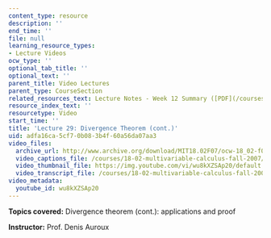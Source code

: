 ```yaml
---
content_type: resource
description: ''
end_time: ''
file: null
learning_resource_types:
- Lecture Videos
ocw_type: ''
optional_tab_title: ''
optional_text: ''
parent_title: Video Lectures
parent_type: CourseSection
related_resources_text: Lecture Notes - Week 12 Summary ([PDF](/courses/18-02-multivariable-calculus-fall-2007/resources/lec_week12))
resource_index_text: ''
resourcetype: Video
start_time: ''
title: 'Lecture 29: Divergence Theorem (cont.)'
uid: adfa16ca-5cf7-0b08-3b4f-60a56da07aa3
video_files:
  archive_url: http://www.archive.org/download/MIT18.02F07/ocw-18_02-f07-lec29_300k.mp4
  video_captions_file: /courses/18-02-multivariable-calculus-fall-2007/15f827be4ef05fa1ade72464cfd49455_wu8kXZSAp20.vtt
  video_thumbnail_file: https://img.youtube.com/vi/wu8kXZSAp20/default.jpg
  video_transcript_file: /courses/18-02-multivariable-calculus-fall-2007/b7d644f796f56b59a1e0d81f484b7869_wu8kXZSAp20.pdf
video_metadata:
  youtube_id: wu8kXZSAp20
---
```


**Topics covered:** Divergence theorem (cont.): applications and proof

**Instructor:** Prof. Denis Auroux

